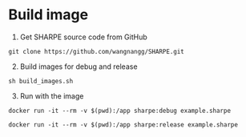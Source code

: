# Build image

1. Get SHARPE source code from GitHub

```
git clone https://github.com/wangnangg/SHARPE.git
```

2. Build images for debug and release

```
sh build_images.sh
```

3. Run with the image

```
docker run -it --rm -v $(pwd):/app sharpe:debug example.sharpe
```

```
docker run -it --rm -v $(pwd):/app sharpe:release example.sharpe
```

